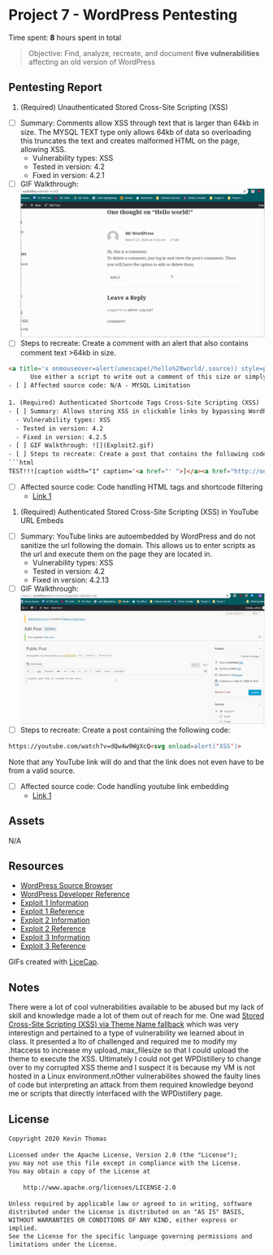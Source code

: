 # Project 7 - WordPress Pentesting

Time spent: **8** hours spent in total

> Objective: Find, analyze, recreate, and document **five vulnerabilities** affecting an old version of WordPress

## Pentesting Report

1. (Required) Unauthenticated Stored Cross-Site Scripting (XSS)
  - [ ] Summary: Comments allow XSS through text that is larger than 64kb in size. The MYSQL TEXT type only allows 64kb of data so overloading this truncates the text and creates malformed HTML on the page, allowing XSS.
    - Vulnerability types: XSS
    - Tested in version: 4.2
    - Fixed in version: 4.2.1
  - [ ] GIF Walkthrough: ![](Exploit1.gif)
  - [ ] Steps to recreate: Create a comment with an alert that also contains comment text >64kb in size.
  ```html
<a title='x onmouseover=alert(unescape(/hello%20world/.source)) style=position:absolute;left:0;top:0;width:5000px;height:5000px  AAAAAAAAAAAA...[64 kb]..AAA'></a>
        Use either a script to write out a comment of this size or simply Copy & Paste some text over and over until of adequate size.
  - [ ] Affected source code: N/A - MYSQL Limitation

1. (Required) Authenticated Shortcode Tags Cross-Site Scripting (XSS)
  - [ ] Summary: Allows storing XSS in clickable links by bypassing WordPress HTML tag filters. This is accomplished by abusing the seperate handling of shortcode and HTML validation. This penetration can be done by anyone with the ability to create posts which is exacerbated by the fact that 4.2 contains a core WordPress vulnerability allowing unautherized users to create posts.
    - Vulnerability types: XSS
    - Tested in version: 4.2
    - Fixed in version: 4.2.5
  - [ ] GIF Walkthrough: ![](Exploit2.gif)
  - [ ] Steps to recreate: Create a post that contains the following code:
  ```html
  TEST!!![caption width="1" caption='<a href="' ">]</a><a href="http://onMouseOver='alert(1)'">Click me</a>
  ```
  - [ ] Affected source code: Code handling HTML tags and shortcode filtering
    - [Link 1](https://github.com/WordPress/WordPress/commit/f72b21af23da6b6d54208e5c1d65ececdaa109c8)

1. (Required) Authenticated Stored Cross-Site Scripting (XSS) in YouTube URL Embeds
  - [ ] Summary: YouTube links are autoembedded by WordPress and do not sanitize the url following the domain. This allows us to enter scripts as the url and execute them on the page they are located in.
    - Vulnerability types: XSS
    - Tested in version: 4.2
    - Fixed in version: 4.2.13
  - [ ] GIF Walkthrough: ![](Exploit3.gif)
  - [ ] Steps to recreate: Create a post containing the following code:
  ```html
  https://youtube.com/watch?v=dQw4w9WgXcQ<svg onload=alert('XSS')>
  ```
  Note that any YouTube link will do and that the link does not even have to be from a valid source.
  - [ ] Affected source code: Code handling youtube link embedding
    - [Link 1](https://github.com/WordPress/WordPress/commit/419c8d97ce8df7d5004ee0b566bc5e095f0a6ca8)

## Assets

N/A

## Resources

- [WordPress Source Browser](https://core.trac.wordpress.org/browser/)
- [WordPress Developer Reference](https://developer.wordpress.org/reference/)
- [Exploit 1 Information](https://wpvulndb.com/vulnerabilities/7945)
- [Exploit 1 Reference](https://klikki.fi/adv/wordpress2.html)
- [Exploit 2 Information](https://wpvulndb.com/vulnerabilities/8186)
- [Exploit 2 Reference](https://blog.checkpoint.com/2015/09/15/finding-vulnerabilities-in-core-wordpress-a-bug-hunters-trilogy-part-iii-ultimatum/)
- [Exploit 3 Information](https://wpvulndb.com/vulnerabilities/8768)
- [Exploit 3 Reference](https://blog.sucuri.net/2017/03/stored-xss-in-wordpress-core.html)

GIFs created with [LiceCap](http://www.cockos.com/licecap/).

## Notes

There were a lot of cool vulnerabilities available to be abused but my lack of skill and knowledge made a lot of them out of reach for me. One wad [Stored Cross-Site Scripting (XSS) via Theme Name fallback](https://wpvulndb.com/vulnerabilities/8718) which was very interestign and pertained to a type of vulnerability we learned about in class. It presented a lto of challenged and required me to modify my .htaccess to increase my upload_max_filesize so that I could upload the theme to execute the XSS. Ultimately I could not get WPDistillery to change over to my corrupted XSS theme and I suspect it is because my VM is not hosted in a Linux environment.nOther vulnerabilites showed the faulty lines of code but interpreting an attack from them required knowledge beyond me or scripts that directly interfaced with the WPDistillery page.

## License

    Copyright 2020 Kevin Thomas

    Licensed under the Apache License, Version 2.0 (the "License");
    you may not use this file except in compliance with the License.
    You may obtain a copy of the License at

        http://www.apache.org/licenses/LICENSE-2.0

    Unless required by applicable law or agreed to in writing, software
    distributed under the License is distributed on an "AS IS" BASIS,
    WITHOUT WARRANTIES OR CONDITIONS OF ANY KIND, either express or implied.
    See the License for the specific language governing permissions and
    limitations under the License.
